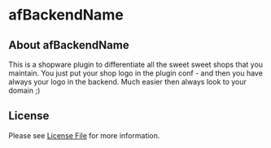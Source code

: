 # afBackendName
## About afBackendName
This is a shopware plugin to differentiate all the sweet sweet shops that you maintain.
You just put your shop logo in the plugin conf - and then you have always your logo in the backend.
Much easier then always look to your domain ;)

## License

Please see [License File](LICENSE) for more information.
